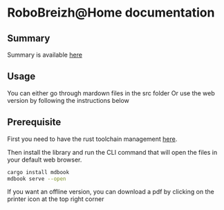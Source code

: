 # RoboBreizh@Home documentation

## Summary

Summary is available [here](https://github.com/RoboBreizh-RoboCup-Home/RoboBreizh-athome-documentation/blob/main/src/SUMMARY.md)

## Usage

You can either go through mardown files in the src folder
Or use the web version by following the instructions below 

## Prerequisite

First you need to have the rust toolchain management [here](https://www.rust-lang.org/tools/install).

Then install the library and run the CLI command that will open the files in your default web browser.

```sh
cargo install mdbook
mdbook serve --open
```

If you want an offline version, you can download a pdf by clicking on the printer icon at the top right corner
